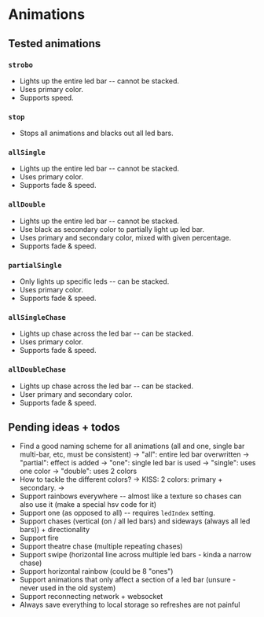 # Animations

## Tested animations

### `strobo`

- Lights up the entire led bar -- cannot be stacked.
- Uses primary color.
- Supports speed.

### `stop`

- Stops all animations and blacks out all led bars.

### `allSingle`

- Lights up the entire led bar -- cannot be stacked.
- Uses primary color.
- Supports fade & speed.

### `allDouble`

- Lights up the entire led bar -- cannot be stacked.
- Use black as secondary color to partially light up led bar.
- Uses primary and secondary color, mixed with given percentage.
- Supports fade & speed.

### `partialSingle`

- Only lights up specific leds -- can be stacked.
- Uses primary color.
- Supports fade & speed.

### `allSingleChase`

- Lights up chase across the led bar -- can be stacked.
- Uses primary color.
- Supports fade & speed.

### `allDoubleChase`

- Lights up chase across the led bar -- can be stacked.
- User primary and secondary color.
- Supports fade & speed.

## Pending ideas + todos

- Find a good naming scheme for all animations (all and one, single bar multi-bar, etc, must be consistent)
    -> "all": entire led bar overwritten
    -> "partial": effect is added
    -> "one": single led bar is used
    -> "single": uses one color
    -> "double": uses 2 colors
- How to tackle the different colors?
    -> KISS: 2 colors: primary + secondary.
    -> 
- Support rainbows everywhere -- almost like a texture so chases can also use it (make a special hsv code for it)
- Support one (as opposed to all) -- requires `ledIndex` setting.
- Support chases (vertical (on / all led bars) and sideways (always all led bars)) + directionality
- Support fire
- Support theatre chase (multiple repeating chases)
- Support swipe (horizontal line across multiple led bars - kinda a narrow chase)
- Support horizontal rainbow (could be 8 "ones")
- Support animations that only affect a section of a led bar (unsure - never used in the old system)
- Support reconnecting network + websocket
- Always save everything to local storage so refreshes are not painful
